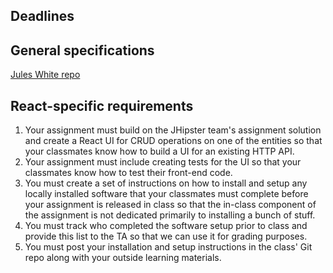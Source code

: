 ## Deadlines

## General specifications
[Jules White repo](https://github.com/juleswhite/CSX278/tree/master/Assignments/Asgn1)

## React-specific requirements

1. Your assignment must build on the JHipster team's assignment solution and create a React UI for
   CRUD operations on one of the entities so that your classmates know how to build a UI for an existing HTTP API.
2. Your assignment must include creating tests for the UI so that your classmates know how to test
   their front-end code. 
3. You must create a set of instructions on how to install and setup any locally installed software that your classmates must complete
   before your assignment is released in class so that the in-class component of the assignment is not dedicated
   primarily to installing a bunch of stuff.
4. You must track who completed the software setup prior to class and provide this list to the TA so that
   we can use it for grading purposes.
5. You must post your installation and setup instructions in the class' Git repo along with your outside
   learning materials.